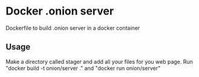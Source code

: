 # Docker .onion server
Dockerfile to build .onion server in a docker container

## Usage
Make a directory called stager and add all your files for you web page.
Run "docker build -t onion/server ." and "docker run onion/server"
